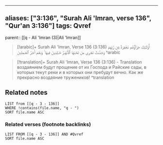 
---
aliases: ["3:136", "Surah Ali 'Imran, verse 136", "Qur'an 3:136"]
tags: Qvref
---

parent:: [[q - Ali 'Imran (3)|Ali 'Imran]]

> [!arabic]+ Surah Ali 'Imran, Verse 136 (3:136)
> <span class="quran-arabic">أُو۟لَـٰٓئِكَ جَزَآؤُهُم مَّغْفِرَةٌ مِّن رَّبِّهِمْ وَجَنَّـٰتٌ تَجْرِى مِن تَحْتِهَا ٱلْأَنْهَـٰرُ خَـٰلِدِينَ فِيهَا ۚ وَنِعْمَ أَجْرُ ٱلْعَـٰمِلِينَ</span>
^arabic

> [!translation]+ Surah Ali 'Imran, Verse 136 (3:136) - Translation
> воздаянием будут прощение от их Господа и Райские сады, в которых текут реки и в которых они пребудут вечно. Как же прекрасно воздаяние тружеников!
^translation



## Related notes
```dataview
LIST from [[q - 3 - 136]]
WHERE !contains(file.name, "q - ")
SORT file.name ASC
```

### Related verses (footnote backlinks)
```dataview
LIST FROM [[q - 3 - 136]] AND #Qvref
SORT file.name ASC
```

